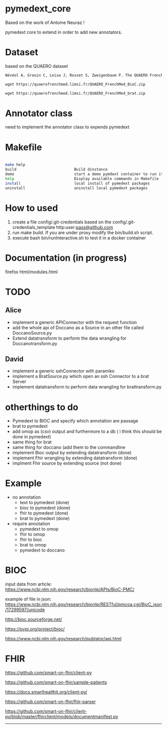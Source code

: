 
# pymedext_core
Based on the work of Antoine Neuraz !

pymedext core to extend in order to add new annotators.

# Dataset

based on the QUAERO dataset

``` tex
Névéol A, Grouin C, Leixa J, Rosset S, Zweigenbaum P. The QUAERO French Medical Corpus: A Ressource for Medical Entity Recognition and Normalization. Fourth Workshop on Building and Evaluating Ressources for Health and Biomedical Text Processing - BioTxtM2014. 2014:24-30 

wget https://quaerofrenchmed.limsi.fr/QUAERO_FrenchMed_BioC.zip

wget https://quaerofrenchmed.limsi.fr/QUAERO_FrenchMed_brat.zip

```


# Annotator class
 need to implement the annotator class to expends pymedext

# Makefile

```bash

make help
build                          Build dinstance
demo                           start a demo pymdext container to run it
help                           Display available commands in Makefile
install                        local install of pymedext packages
uninstall                      uninstall local pymedext packages


```
# How to used

1) create a file config/.git-credentials based on the config/.git-credentials_template 
 http:user:pass@github.com
2) run make build. If you are under proxy modify the bin/build.sh script.
3) execute bash bin/runInteractive.sh to test it in a docker container 

# Documentation (in progress)
 firefox html/modules.html

# TODO
## Alice
- implement a generic APIConnector with the request function
- add the whole api of Doccano as a Source in an other file called DoccanoSource.py
- Extend datatransform to perform the data wrangling for Doccanotransform.py 

## David
- implement a generic sshConnector with paramiko
- implement a BratSource.py which open an ssh Connector to a brat Server
- implement datatransform to perform data wrangling for brattransform.py 


# otherthings to do
- Pymedext to BIOC and specify which annotation are passage
- brat to pymedext
- add omop as (csv) output and furthermore to a db ( i think this should be done in pymedext)
- same thing for brat
- same thing for doccano (add them to the commandline
- implement Bioc output by extending datatransform (done)
- implement Fhir wrangling by extending datatransform (done)
- implment Fhir source by extending source (not done)

# Example
- no annotation
  - text to pymedext (done)
  - bioc to pymedext (done)
  - fhir to pymedext (done)
  - brat to pymedext (done)
- require annotation
  - pymedext to omop
  - fhir to omop
  - fhir to bioc
  - brat to omop
  - pymedext to doccano

# BIOC

input data from article:
https://www.ncbi.nlm.nih.gov/research/bionlp/APIs/BioC-PMC/

example of file in json:
 https://www.ncbi.nlm.nih.gov/research/bionlp/RESTful/pmcoa.cgi/BioC_json/17299597/unicode 
 
 
 http://bioc.sourceforge.net/
 
 
 https://pypi.org/project/bioc/
 
 
https://www.ncbi.nlm.nih.gov/research/pubtator/api.html



# FHIR


https://github.com/smart-on-fhir/client-py


https://github.com/smart-on-fhir/sample-patients


https://docs.smarthealthit.org/client-py/


https://github.com/smart-on-fhir/fhir-parser


https://github.com/smart-on-fhir/client-py/blob/master/fhirclient/models/documentmanifest.py

---

